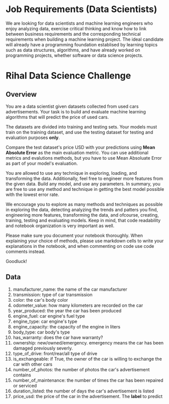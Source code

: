 # Job Requirements (Data Scientists)
We are looking for data scientists and machine learning engineers who enjoy analyzing data, exercise critical thinking and know how to link between business requirements and the corresponding technical requirements when building a machine learning project. The ideal candidate will already have a programming foundation establised by learning topics such as data structures, algorithms, and have already worked on programming projects, whether software or data science projects. 

# Rihal Data Science Challenge

## Overview
You are a data scientist given datasets collected from used cars advertisements. Your task is to build and evaluate machine learning algorithms that will predict the price of used cars. 

The datasets are divided into training and testing sets. Your models must train on the training dataset, and use the testing dataset for testing and evaluation purposes **only**.

Compare the test dataset's price USD with your predictions using **Mean Absolute Error** as the main evaluation metric. You can use additional metrics and evalutions methods, but you have to use Mean Absoluate Error as part of your model's evaluation. 

You are allowed to use any technique in exploring, loading, and transforming the data. Additionally, feel free to engineer more features from the given data. Build any model, and use any parameters. In summary, you are free to use any method and technique in getting the best model possible with the lowest error rate.

We encourage you to explore as many methods and techniques as possible in exploring the data, detecting analyzing the trends and patters you find, engineering more features, transforming the data, and ofcourse, creating, training, testing and evaluating models. Keep in mind, that code readability and notebook organization is very important as well. 

Please make sure you document your notebook thoroughly. When explaining your choice of methods, please use markdown cells to write your explanations in the notebook, and when commenting on code use code comments instead. 

Goodluck!


## Data 
1. manufacturer_name: the name of the car manufacturer
2. transmission: type of car transmission
3. color: the car's body color
4. odometer_value: how many kilometers are recorded on the car
5. year_produced: the year the car has been produced
6. engine_fuel: car engine's fuel type
7. engine_type: car engine's type
8. engine_capacity: the capacity of the engine in liters
9. body_type: car body's type
10. has_warranty: does the car have warranty?
11. ownership: new/owned/emergency. emergency means the car has been damaged previously severly. 
12. type_of_drive: front/rear/all type of drive
13. is_exchangeable: if True, the owner of the car is willing to exchange the car with other cars
14. number_of_photos: the number of photos the car's advertisement contains
15. number_of_maintenance: the number of times the car has been repaired or serviced
16. duration_listed: the number of days the car's advertisement is listed
17. price_usd: the price of the car in the advertisement. The **label** to predict
